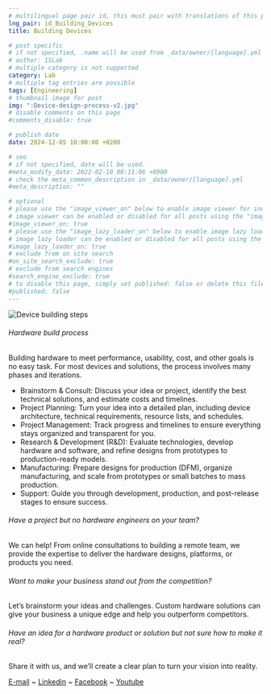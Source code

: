 ```yaml
---
# multilingual page pair id, this must pair with translations of this page. (This name must be unique)
lng_pair: id_Building_Devices
title: Building Devices

# post specific
# if not specified, .name will be used from _data/owner/[language].yml
# author: 1SLab
# multiple category is not supported
category: Lab
# multiple tag entries are possible
tags: [Engineering]
# thumbnail image for post
img: ":Device-design-process-v2.jpg"
# disable comments on this page
#comments_disable: true

# publish date
date: 2024-12-05 10:00:00 +0200

# seo
# if not specified, date will be used.
#meta_modify_date: 2022-02-10 08:11:06 +0900
# check the meta_common_description in _data/owner/[language].yml
#meta_description: ""

# optional
# please use the "image_viewer_on" below to enable image viewer for individual pages or posts (_posts/ or [language]/_posts folders).
# image viewer can be enabled or disabled for all posts using the "image_viewer_posts: true" setting in _data/conf/main.yml.
#image_viewer_on: true
# please use the "image_lazy_loader_on" below to enable image lazy loader for individual pages or posts (_posts/ or [language]/_posts folders).
# image lazy loader can be enabled or disabled for all posts using the "image_lazy_loader_posts: true" setting in _data/conf/main.yml.
#image_lazy_loader_on: true
# exclude from on site search
#on_site_search_exclude: true
# exclude from search engines
#search_engine_exclude: true
# to disable this page, simply set published: false or delete this file
#published: false
---
```

![Device building steps](:Device-design-process-v2.jpg)

###### Hardware build process
Building hardware to meet performance, usability, cost, and other goals is no easy task. For most devices and solutions, the process involves many phases and iterations.
- Brainstorm & Consult: Discuss your idea or project, identify the best technical solutions, and estimate costs and timelines.
- Project Planning: Turn your idea into a detailed plan, including device architecture, technical requirements, resource lists, and schedules.
- Project Management: Track progress and timelines to ensure everything stays organized and transparent for you.
- Research & Development (R&D): Evaluate technologies, develop hardware and software, and refine designs from prototypes to production-ready models.
- Manufacturing: Prepare designs for production (DFM), organize manufacturing, and scale from prototypes or small batches to mass production.
- Support: Guide you through development, production, and post-release stages to ensure success.

###### Have a project but no hardware engineers on your team?
We can help! From online consultations to building a remote team, we provide the expertise to deliver the hardware designs, platforms, or products you need.

###### Want to make your business stand out from the competition?
Let’s brainstorm your ideas and challenges. Custom hardware solutions can give your business a unique edge and help you outperform competitors.

###### Have an idea for a hardware product or solution but not sure how to make it real?
Share it with us, and we’ll create a clear plan to turn your vision into reality.

[E-mail](mailto:mail@1slab.com) ~ [Linkedin](https://www.linkedin.com/company/1slab) ~ [Facebook](https://www.facebook.com/1slab/) ~ [Youtube](https://www.youtube.com/@1SLab_en)